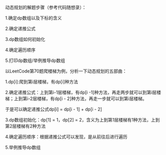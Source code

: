 动态规划的解题步骤（参考代码随想录）：

1.确定dp数组以及下标的含义

2.确定递推公式

3.dp数组如何初始化

4.确定遍历顺序

5.打印dp数组/举例推导dp数组

以LeetCode第70题爬楼梯为例，分析一下动态规划的五部曲：

1.dp[i]:爬到第i层楼梯，有dp[i]种方法

2.确定递推公式：上到第i-1层楼梯，有dp[i -1]种方法，再走两步就可以到第i层楼梯；上到第i-2层楼梯，有dp[i - 2]种方法，再走一步就可以到第i层楼梯。

于是可以确定递推公式dp[i] = dp[i - 1] + dp[i - 2]

3.dp数组初始化：dp[1] = 1，dp[2] = 2，含义为上到第1层楼梯有1种方法，上到第2层楼梯有2种方法

4.确定遍历顺序：根据递推公式可以发现，是从前往后进行遍历

5.举例推导dp数组
